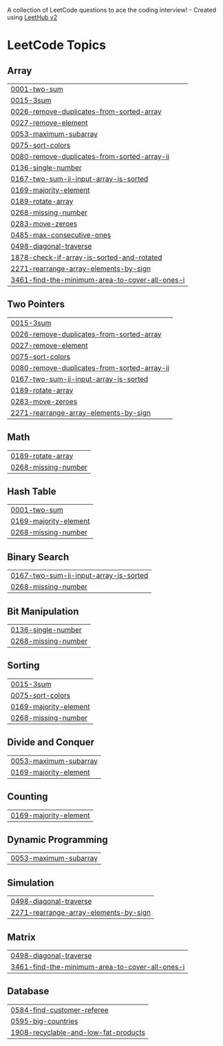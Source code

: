 A collection of LeetCode questions to ace the coding interview! - Created using [LeetHub v2](https://github.com/arunbhardwaj/LeetHub-2.0)
<!---LeetCode Topics Start-->
# LeetCode Topics
## Array
|  |
| ------- |
| [0001-two-sum](https://github.com/HaardikMishra020/Solved-Leetcode/tree/master/0001-two-sum) |
| [0015-3sum](https://github.com/HaardikMishra020/Solved-Leetcode/tree/master/0015-3sum) |
| [0026-remove-duplicates-from-sorted-array](https://github.com/HaardikMishra020/Solved-Leetcode/tree/master/0026-remove-duplicates-from-sorted-array) |
| [0027-remove-element](https://github.com/HaardikMishra020/Solved-Leetcode/tree/master/0027-remove-element) |
| [0053-maximum-subarray](https://github.com/HaardikMishra020/Solved-Leetcode/tree/master/0053-maximum-subarray) |
| [0075-sort-colors](https://github.com/HaardikMishra020/Solved-Leetcode/tree/master/0075-sort-colors) |
| [0080-remove-duplicates-from-sorted-array-ii](https://github.com/HaardikMishra020/Solved-Leetcode/tree/master/0080-remove-duplicates-from-sorted-array-ii) |
| [0136-single-number](https://github.com/HaardikMishra020/Solved-Leetcode/tree/master/0136-single-number) |
| [0167-two-sum-ii-input-array-is-sorted](https://github.com/HaardikMishra020/Solved-Leetcode/tree/master/0167-two-sum-ii-input-array-is-sorted) |
| [0169-majority-element](https://github.com/HaardikMishra020/Solved-Leetcode/tree/master/0169-majority-element) |
| [0189-rotate-array](https://github.com/HaardikMishra020/Solved-Leetcode/tree/master/0189-rotate-array) |
| [0268-missing-number](https://github.com/HaardikMishra020/Solved-Leetcode/tree/master/0268-missing-number) |
| [0283-move-zeroes](https://github.com/HaardikMishra020/Solved-Leetcode/tree/master/0283-move-zeroes) |
| [0485-max-consecutive-ones](https://github.com/HaardikMishra020/Solved-Leetcode/tree/master/0485-max-consecutive-ones) |
| [0498-diagonal-traverse](https://github.com/HaardikMishra020/Solved-Leetcode/tree/master/0498-diagonal-traverse) |
| [1878-check-if-array-is-sorted-and-rotated](https://github.com/HaardikMishra020/Solved-Leetcode/tree/master/1878-check-if-array-is-sorted-and-rotated) |
| [2271-rearrange-array-elements-by-sign](https://github.com/HaardikMishra020/Solved-Leetcode/tree/master/2271-rearrange-array-elements-by-sign) |
| [3461-find-the-minimum-area-to-cover-all-ones-i](https://github.com/HaardikMishra020/Solved-Leetcode/tree/master/3461-find-the-minimum-area-to-cover-all-ones-i) |
## Two Pointers
|  |
| ------- |
| [0015-3sum](https://github.com/HaardikMishra020/Solved-Leetcode/tree/master/0015-3sum) |
| [0026-remove-duplicates-from-sorted-array](https://github.com/HaardikMishra020/Solved-Leetcode/tree/master/0026-remove-duplicates-from-sorted-array) |
| [0027-remove-element](https://github.com/HaardikMishra020/Solved-Leetcode/tree/master/0027-remove-element) |
| [0075-sort-colors](https://github.com/HaardikMishra020/Solved-Leetcode/tree/master/0075-sort-colors) |
| [0080-remove-duplicates-from-sorted-array-ii](https://github.com/HaardikMishra020/Solved-Leetcode/tree/master/0080-remove-duplicates-from-sorted-array-ii) |
| [0167-two-sum-ii-input-array-is-sorted](https://github.com/HaardikMishra020/Solved-Leetcode/tree/master/0167-two-sum-ii-input-array-is-sorted) |
| [0189-rotate-array](https://github.com/HaardikMishra020/Solved-Leetcode/tree/master/0189-rotate-array) |
| [0283-move-zeroes](https://github.com/HaardikMishra020/Solved-Leetcode/tree/master/0283-move-zeroes) |
| [2271-rearrange-array-elements-by-sign](https://github.com/HaardikMishra020/Solved-Leetcode/tree/master/2271-rearrange-array-elements-by-sign) |
## Math
|  |
| ------- |
| [0189-rotate-array](https://github.com/HaardikMishra020/Solved-Leetcode/tree/master/0189-rotate-array) |
| [0268-missing-number](https://github.com/HaardikMishra020/Solved-Leetcode/tree/master/0268-missing-number) |
## Hash Table
|  |
| ------- |
| [0001-two-sum](https://github.com/HaardikMishra020/Solved-Leetcode/tree/master/0001-two-sum) |
| [0169-majority-element](https://github.com/HaardikMishra020/Solved-Leetcode/tree/master/0169-majority-element) |
| [0268-missing-number](https://github.com/HaardikMishra020/Solved-Leetcode/tree/master/0268-missing-number) |
## Binary Search
|  |
| ------- |
| [0167-two-sum-ii-input-array-is-sorted](https://github.com/HaardikMishra020/Solved-Leetcode/tree/master/0167-two-sum-ii-input-array-is-sorted) |
| [0268-missing-number](https://github.com/HaardikMishra020/Solved-Leetcode/tree/master/0268-missing-number) |
## Bit Manipulation
|  |
| ------- |
| [0136-single-number](https://github.com/HaardikMishra020/Solved-Leetcode/tree/master/0136-single-number) |
| [0268-missing-number](https://github.com/HaardikMishra020/Solved-Leetcode/tree/master/0268-missing-number) |
## Sorting
|  |
| ------- |
| [0015-3sum](https://github.com/HaardikMishra020/Solved-Leetcode/tree/master/0015-3sum) |
| [0075-sort-colors](https://github.com/HaardikMishra020/Solved-Leetcode/tree/master/0075-sort-colors) |
| [0169-majority-element](https://github.com/HaardikMishra020/Solved-Leetcode/tree/master/0169-majority-element) |
| [0268-missing-number](https://github.com/HaardikMishra020/Solved-Leetcode/tree/master/0268-missing-number) |
## Divide and Conquer
|  |
| ------- |
| [0053-maximum-subarray](https://github.com/HaardikMishra020/Solved-Leetcode/tree/master/0053-maximum-subarray) |
| [0169-majority-element](https://github.com/HaardikMishra020/Solved-Leetcode/tree/master/0169-majority-element) |
## Counting
|  |
| ------- |
| [0169-majority-element](https://github.com/HaardikMishra020/Solved-Leetcode/tree/master/0169-majority-element) |
## Dynamic Programming
|  |
| ------- |
| [0053-maximum-subarray](https://github.com/HaardikMishra020/Solved-Leetcode/tree/master/0053-maximum-subarray) |
## Simulation
|  |
| ------- |
| [0498-diagonal-traverse](https://github.com/HaardikMishra020/Solved-Leetcode/tree/master/0498-diagonal-traverse) |
| [2271-rearrange-array-elements-by-sign](https://github.com/HaardikMishra020/Solved-Leetcode/tree/master/2271-rearrange-array-elements-by-sign) |
## Matrix
|  |
| ------- |
| [0498-diagonal-traverse](https://github.com/HaardikMishra020/Solved-Leetcode/tree/master/0498-diagonal-traverse) |
| [3461-find-the-minimum-area-to-cover-all-ones-i](https://github.com/HaardikMishra020/Solved-Leetcode/tree/master/3461-find-the-minimum-area-to-cover-all-ones-i) |
## Database
|  |
| ------- |
| [0584-find-customer-referee](https://github.com/HaardikMishra020/Solved-Leetcode/tree/master/0584-find-customer-referee) |
| [0595-big-countries](https://github.com/HaardikMishra020/Solved-Leetcode/tree/master/0595-big-countries) |
| [1908-recyclable-and-low-fat-products](https://github.com/HaardikMishra020/Solved-Leetcode/tree/master/1908-recyclable-and-low-fat-products) |
<!---LeetCode Topics End-->